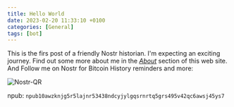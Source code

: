 ```yaml
---
title: Hello World
date: 2023-02-20 11:33:10 +0100
categories: [General]
tags: [bot]
---
```


This is the firs post of a friendly Nostr historian. I'm expecting an exciting journey. Find out some more about me in the *[About](https://bitcal.21ideas.org/about/)* section of this web site. And Follow me on Nostr for Bitcoin History reminders and more:

![Nostr-QR](https://nostr.build/i/nostr.build_e508f65fb18423f9af8f1f38eb46ed087bbe6dcb153619043666c834aee61604.png) 

npub: `npub10awzknjg5r5lajnr53438ndcyjylgqsrnrtq5grs495v42qc6awsj45ys7`
